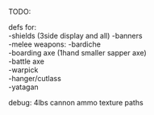 TODO:  

defs for:   
-shields (3side display and all)
-banners  
-melee weapons:
    -bardiche  
    -boarding axe (1hand smaller sapper axe)  
    -battle axe  
    -warpick  
    -hanger/cutlass  
    -yatagan  


debug: 4lbs cannon ammo texture paths
